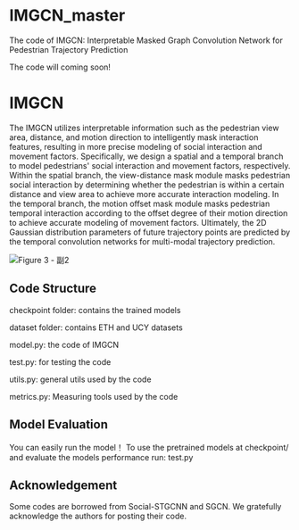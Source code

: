 # IMGCN_master
The code of IMGCN: Interpretable Masked Graph Convolution Network for Pedestrian Trajectory Prediction

The code will coming soon!

# IMGCN
The IMGCN utilizes interpretable information such as the pedestrian view area, distance, and motion direction to intelligently mask interaction features, resulting in more precise modeling of social interaction and movement factors. Specifically, we design a spatial and a temporal branch to model pedestrians' social interaction and movement factors, respectively. Within the spatial branch, the view-distance mask module masks pedestrian social interaction by determining whether the pedestrian is within a certain distance and view area to achieve more accurate interaction modeling. In the temporal branch, the motion offset mask module masks pedestrian temporal interaction according to the offset degree of their motion direction to achieve accurate modeling of movement factors. Ultimately, the 2D Gaussian distribution parameters of future trajectory points are predicted by the temporal convolution networks for multi-modal trajectory prediction.

![Figure 3 - 副2](https://github.com/user-attachments/assets/a42753aa-362a-42d8-b59b-8ba4e7fe0aaf)

## Code Structure
checkpoint folder: contains the trained models

dataset folder: contains ETH and UCY datasets

model.py: the code of IMGCN

test.py: for testing the code

utils.py: general utils used by the code

metrics.py: Measuring tools used by the code

## Model Evaluation
You can easily run the model！ To use the pretrained models at checkpoint/ and evaluate the models performance run:  test.py

## Acknowledgement
Some codes are borrowed from Social-STGCNN and SGCN. We gratefully acknowledge the authors for posting their code.
